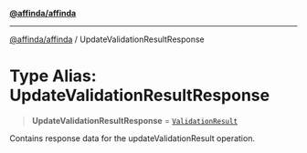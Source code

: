 [**@affinda/affinda**](../README.md)

***

[@affinda/affinda](../globals.md) / UpdateValidationResultResponse

# Type Alias: UpdateValidationResultResponse

> **UpdateValidationResultResponse** = [`ValidationResult`](../interfaces/ValidationResult.md)

Contains response data for the updateValidationResult operation.
